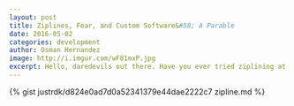 ```yaml
---
layout: post
title: Ziplines, Fear, and Custom Software&#58; A Parable
date: 2016-05-02
categories: development
author: Osman Hernandez
image: http://i.imgur.com/wF81mxP.jpg
excerpt: Hello, daredevils out there. Have you ever tried ziplining at over 50 mph? My team did during our recent Summit in Copan Ruinas, Honduras. Some of us were very, very, very skeptical about doing this activity...
---
```

{% gist justrdk/d824e0ad7d0a52341379e44dae2222c7 zipline.md %}
